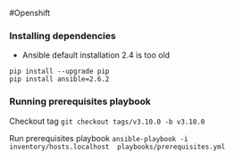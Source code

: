 #Openshift 


### Installing dependencies

* Ansible default installation 2.4 is too old

```
pip install --upgrade pip
pip install ansible=2.6.2
``` 

### Running prerequisites playbook

Checkout tag ```git checkout tags/v3.10.0 -b v3.10.0```

Run prerequisites playbook ```ansible-playbook -i inventory/hosts.localhost  playbooks/prerequisites.yml ```
